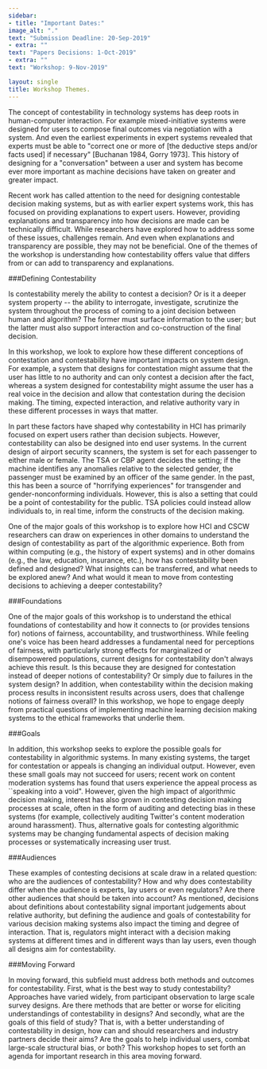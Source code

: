 ```yaml
---
sidebar:
- title: "Important Dates:"
image_alt: "."
text: "Submission Deadline: 20-Sep-2019"
- extra: ""
text: "Papers Decisions: 1-Oct-2019"
- extra: ""
text: "Workshop: 9-Nov-2019"

layout: single
title: Workshop Themes.
---
```


The concept of contestability in technology systems has deep roots in human-computer interaction. For example mixed-initiative systems were designed for users to compose final outcomes via negotiation with a system. And even the earliest experiments in expert systems revealed that experts must be able to "correct one or more of [the deductive steps and/or facts used] if necessary" [Buchanan 1984, Gorry 1973]. This history of designing for a "conversation" between a user and system has become ever more important as machine decisions have taken on greater and greater impact.

Recent work has called attention to the need for designing contestable decision making systems, but as with earlier expert systems work, this has focused on providing explanations to expert users. However, providing explanations and transparency into how decisions are made can be technically difficult. While researchers have explored how to address some of these issues, challenges remain. And even when explanations and transparency are possible, they may not be beneficial. One of the themes of the workshop is understanding how contestability offers value that differs from or can add to transparency and explanations. 

###Defining Contestability

Is contestability merely the ability to contest a decision? Or is it a deeper system property -- the ability to interrogate, investigate, scrutinize the system throughout the process of coming to a joint decision between human and algorithm? The former must surface information to the user; but the latter must also support interaction and co-construction of the final decision. 

In this workshop, we look to explore how these different conceptions of contestation and contestability have important impacts on system design. For example, a system that designs for contestation might assume that the user has little to no authority and can only contest a decision after the fact, whereas a system designed for contestability might assume the user has a real voice in the decision and allow that contestation during the decision making. The timing, expected interaction, and relative authority vary in these different processes in ways that matter. 

In part these factors have shaped why contestability in HCI has primarily focused on expert users rather than decision subjects. However, contestability can also be designed into end user systems. In the current design of airport security scanners, the system is set for each passenger to either male or female. The TSA or CBP agent decides the setting; if the machine identifies any anomalies relative to the selected gender, the passenger must be examined by an officer of the same gender. In the past, this has been a source of "horrifying experiences" for transgender and gender-nonconforming individuals. However, this is also a setting that could be a point of contestability for the public. TSA policies could instead allow individuals to, in real time, inform the constructs of the decision making. 

One of the major goals of this workshop is to explore how HCI and CSCW researchers can draw on experiences in other domains to understand the design of contestability as part of the algorithmic experience. Both from within computing (e.g., the history of expert systems) and in other domains (e.g., the law, education, insurance, etc.), how has contestability been defined and designed? What insights can be transferred, and what needs to be explored anew? And what would it mean to move from contesting decisions to achieving a deeper contestability?

###Foundations

One of the major goals of this workshop is to understand the ethical foundations of contestability and how it connects to (or provides tensions for) notions of fairness, accountability, and trustworthiness. While feeling one's voice has been heard addresses a fundamental need for perceptions of fairness, with particularly strong effects for marginalized or disempowered populations, current designs for contestability don't always achieve this result. Is this because they are designed for contestation instead of deeper notions of contestability? Or simply due to failures in the system design? In addition, when contestability within the decision making process results in inconsistent results across users, does that challenge notions of fairness overall? In this workshop, we hope to engage deeply from practical questions of implementing machine learning decision making systems to the ethical frameworks that underlie them. 

###Goals

In addition, this workshop seeks to explore the possible goals for contestability in algorithmic systems. In many existing systems, the target for contestation or appeals is changing an individual output. However, even these small goals may not succeed for users; recent work on content moderation systems has found that users experience the appeal process as ``speaking into a void". However, given the high impact of algorithmic decision making, interest has also grown in contesting decision making processes at scale, often in the form of auditing and detecting bias in these systems (for example, collectively auditing Twitter's content moderation around harassment). Thus, alternative goals for contesting algorithmic systems may be changing fundamental aspects of decision making processes or systematically increasing user trust. 

###Audiences

These examples of contesting decisions at scale draw in a related question: who are the audiences of contestability? How and why does contestability differ when the audience is experts, lay users or even regulators? Are there other audiences that should be taken into account? As mentioned, decisions about definitions about contestability signal important judgements about relative authority, but defining the audience and goals of contestability for various decision making systems also impact the timing and degree of interaction. That is, regulators might interact with a decision making systems at different times and in different ways than lay users, even though all designs aim for contestability.

###Moving Forward

In moving forward, this subfield must address both methods and outcomes for contestability. First, what is the best way to study contestability? Approaches have varied widely, from participant observation to large scale survey designs. Are there methods that are better or worse for eliciting understandings of contestability in designs? And secondly, what are the goals of this field of study? That is, with a better understanding of contestability in design, how can and should researchers and industry partners decide their aims? Are the goals to help individual users, combat large-scale structural bias, or both? This workshop hopes to set forth an agenda for important research in this area moving forward. 

